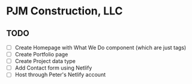 # PJM Construction, LLC

## TODO

* [ ] Create Homepage with What We Do component (which are just tags)
* [ ] Create Portfolio page
* [ ] Create Project data type
* [ ] Add Contact form using Netlify
* [ ] Host through Peter's Netlify account
